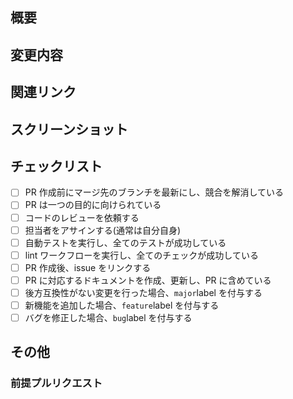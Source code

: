 ## 概要

<!-- このプルリクエストで何をしたのか、変更の目的を簡潔に説明してください -->

## 変更内容

<!-- このプルリクエストで行った変更内容を簡潔に説明してください -->

## 関連リンク

<!-- 本追加・変更の背景となるissue、backlog、Slack等のリンクを記載してください -->

## スクリーンショット

<!--
変更内容に関連するスクリーンショットがあれば貼り付けてください
スクリーンショットの数は最小限に抑え、変更内容を理解するために必要なものに留めてください
-->

## チェックリスト

<!--
チェックリストの記載内容について不明な点があれば、レビュアーに確認してください
チェックが完了した場合、[x]に変更してください
-->

- [ ] PR 作成前にマージ先のブランチを最新にし、競合を解消している
- [ ] PR は一つの目的に向けられている
- [ ] コードのレビューを依頼する
- [ ] 担当者をアサインする(通常は自分自身)
- [ ] 自動テストを実行し、全てのテストが成功している
- [ ] lint ワークフローを実行し、全てのチェックが成功している
- [ ] PR 作成後、issue をリンクする
- [ ] PR に対応するドキュメントを作成、更新し、PR に含めている
- [ ] 後方互換性がない変更を行った場合、`major`label を付与する
- [ ] 新機能を追加した場合、`feature`label を付与する
- [ ] バグを修正した場合、`bug`label を付与する

## その他

<!-- その他、特記事項があれば記載してください -->

### 前提プルリクエスト

<!-- このプルリクエストの前提となるプルリクエストがあればリンクを貼ってください -->

